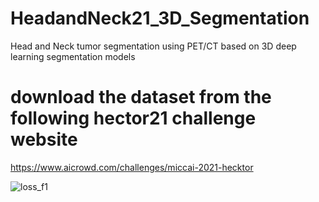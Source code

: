 # HeadandNeck21_3D_Segmentation
Head and Neck tumor segmentation using PET/CT based on 3D deep learning segmentation models
# download the dataset from the following hector21 challenge website
https://www.aicrowd.com/challenges/miccai-2021-hecktor

![loss_f1](https://user-images.githubusercontent.com/46267777/135850074-90f2a7a8-f7a5-4bd9-a454-28d5c1402254.png)
